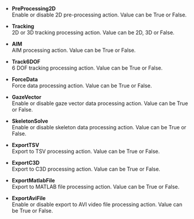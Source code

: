 * **PreProcessing2D**  
  Enable or disable 2D pre-processing action. Value can be True or False.

* **Tracking**  
  2D or 3D tracking processing action. Value can be 2D, 3D or False.

* **AIM**  
  AIM processing action. Value can be True or False.

* **Track6DOF**  
  6 DOF tracking processing action. Value can be True or False.

* **ForceData**  
  Force data processing action. Value can be True or False.

* **GazeVector**  
Enable or disable gaze vector data processing action. Value can be True or False.

* **SkeletonSolve**  
Enable or disable skeleton data processing action. Value can be True or False.

* **ExportTSV**  
Export to TSV processing action. Value can be True or False.

* **ExportC3D**  
Export to C3D processing action. Value can be True or False.

* **ExportMatlabFile**  
Export to MATLAB file processing action. Value can be True or False.

* **ExportAviFile**  
Enable or disable export to AVI video file processing action. Value can be True or False.